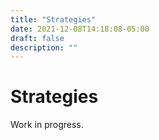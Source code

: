 ```yaml
---
title: "Strategies"
date: 2021-12-08T14:18:08-05:00
draft: false
description: ""
---
```


# Strategies
Work in progress.